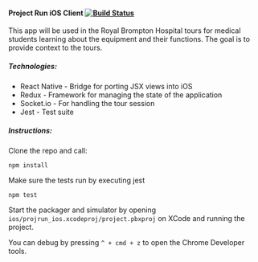 #### Project Run iOS Client [![Build Status](https://www.bitrise.io/app/f37f7660c284ec3a.svg?token=KYs8nW6vMXqRHUcTFcg8rA&branch=redux)](https://www.bitrise.io/app/f37f7660c284ec3a)

This app will be used in the Royal Brompton Hospital tours for medical students
learning about the equipment and their functions. The goal is to provide
context to the tours.

##### Technologies:
* React Native - Bridge for porting JSX views into iOS
* Redux - Framework for managing the state of the application
* Socket.io - For handling the tour session
* Jest - Test suite

##### Instructions:

Clone the repo and call:

```shell
npm install
```

Make sure the tests run by executing jest

```shell
npm test
```

Start the packager and simulator by opening `ios/projrun_ios.xcodeproj/project.pbxproj`
on XCode and running the project.

You can debug by pressing `^ + cmd + z` to open the Chrome Developer tools.
